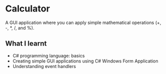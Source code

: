 # Calculator

A GUI application where you can apply simple mathematical operations (+, -, *, /, and %).  

## What I learnt

* C# programming language: basics
* Creating simple GUI applications using C# Windows Form Application
* Understanding event handlers
